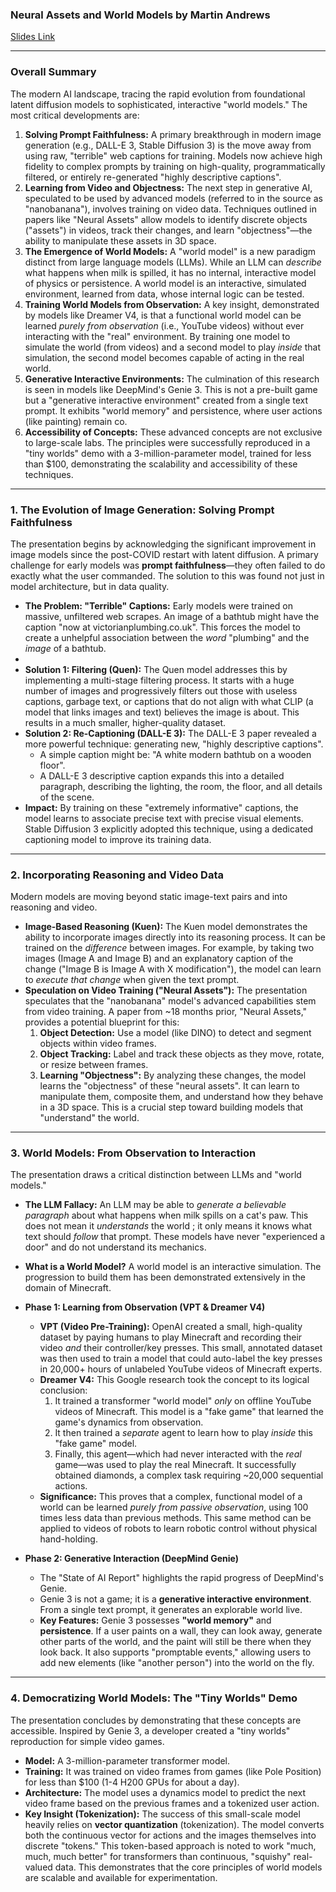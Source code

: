 ### **Neural Assets and World Models** by Martin Andrews
[Slides Link](https://redcatlabs.com/2025-10-15_MLSG_WorldModels/#/intro)

---

### **Overall Summary**

The modern AI landscape, tracing the rapid evolution from foundational latent diffusion models to sophisticated, interactive "world models." The most critical developments are:

1.  **Solving Prompt Faithfulness:** A primary breakthrough in modern image generation (e.g., DALL-E 3, Stable Diffusion 3) is the move away from using raw, "terrible" web captions for training. Models now achieve high fidelity to complex prompts by training on high-quality, programmatically filtered, or entirely re-generated "highly descriptive captions".
2.  **Learning from Video and Objectness:** The next step in generative AI, speculated to be used by advanced models (referred to in the source as "nanobanana"), involves training on video data. Techniques outlined in papers like "Neural Assets" allow models to identify discrete objects ("assets") in videos, track their changes, and learn "objectness"—the ability to manipulate these assets in 3D space.
3.  **The Emergence of World Models:** A "world model" is a new paradigm distinct from large language models (LLMs). While an LLM can *describe* what happens when milk is spilled, it has no internal, interactive model of physics or persistence. A world model is an interactive, simulated environment, learned from data, whose internal logic can be tested.
4.  **Training World Models from Observation:** A key insight, demonstrated by models like Dreamer V4, is that a functional world model can be learned *purely from observation* (i.e., YouTube videos) without ever interacting with the "real" environment. By training one model to simulate the world (from videos) and a second model to play *inside* that simulation, the second model becomes capable of acting in the real world.
5.  **Generative Interactive Environments:** The culmination of this research is seen in models like DeepMind's Genie 3. This is not a pre-built game but a "generative interactive environment" created from a single text prompt. It exhibits "world memory" and persistence, where user actions (like painting) remain co.
6.  **Accessibility of Concepts:** These advanced concepts are not exclusive to large-scale labs. The principles were successfully reproduced in a "tiny worlds" demo with a 3-million-parameter model, trained for less than $100, demonstrating the scalability and accessibility of these techniques.

---

### **1. The Evolution of Image Generation: Solving Prompt Faithfulness**

The presentation begins by acknowledging the significant improvement in image models since the post-COVID restart with latent diffusion. A primary challenge for early models was **prompt faithfulness**—they often failed to do exactly what the user commanded. The solution to this was found not just in model architecture, but in data quality.

* **The Problem: "Terrible" Captions:** Early models were trained on massive, unfiltered web scrapes. An image of a bathtub might have the caption "now at victorianplumbing.co.uk". This forces the model to create a unhelpful association between the *word* "plumbing" and the *image* of a bathtub.  
* 
* **Solution 1: Filtering (Quen):** The Quen model addresses this by implementing a multi-stage filtering process. It starts with a huge number of images and progressively filters out those with useless captions, garbage text, or captions that do not align with what CLIP (a model that links images and text) believes the image is about. This results in a much smaller, higher-quality dataset.
* **Solution 2: Re-Captioning (DALL-E 3):** The DALL-E 3 paper revealed a more powerful technique: generating new, "highly descriptive captions".
    * A simple caption might be: "A white modern bathtub on a wooden floor".
    * A DALL-E 3 descriptive caption expands this into a detailed paragraph, describing the lighting, the room, the floor, and all details of the scene.
* **Impact:** By training on these "extremely informative" captions, the model learns to associate precise text with precise visual elements. Stable Diffusion 3 explicitly adopted this technique, using a dedicated captioning model to improve its training data.

---

### **2. Incorporating Reasoning and Video Data**

Modern models are moving beyond static image-text pairs and into reasoning and video.

* **Image-Based Reasoning (Kuen):** The Kuen model demonstrates the ability to incorporate images directly into its reasoning process. It can be trained on the *difference* between images. For example, by taking two images (Image A and Image B) and an explanatory caption of the change ("Image B is Image A with X modification"), the model can learn to *execute that change* when given the text prompt.
* **Speculation on Video Training ("Neural Assets"):** The presentation speculates that the "nanobanana" model's advanced capabilities stem from video training. A paper from ~18 months prior, "Neural Assets," provides a potential blueprint for this:
    1.  **Object Detection:** Use a model (like DINO) to detect and segment objects within video frames.
    2.  **Object Tracking:** Label and track these objects as they move, rotate, or resize between frames.
    3.  **Learning "Objectness":** By analyzing these changes, the model learns the "objectness" of these "neural assets". It can learn to manipulate them, composite them, and understand how they behave in a 3D space. This is a crucial step toward building models that "understand" the world.

---

### **3. World Models: From Observation to Interaction**

The presentation draws a critical distinction between LLMs and "world models."

* **The LLM Fallacy:** An LLM may be able to *generate a believable paragraph* about what happens when milk spills on a cat's paw. This does not mean it *understands* the world ; it only means it knows what text should *follow* that prompt. These models have never "experienced a door" and do not understand its mechanics.
* **What is a World Model?** A world model is an interactive simulation. The progression to build them has been demonstrated extensively in the domain of Minecraft.
* **Phase 1: Learning from Observation (VPT & Dreamer V4)**
    * **VPT (Video Pre-Training):** OpenAI created a small, high-quality dataset by paying humans to play Minecraft and recording their video *and* their controller/key presses. This small, annotated dataset was then used to train a model that could auto-label the key presses in 20,000+ hours of unlabeled YouTube videos of Minecraft experts.
    * **Dreamer V4:** This Google research took the concept to its logical conclusion:
        1.  It trained a transformer "world model" *only* on offline YouTube videos of Minecraft. This model is a "fake game" that learned the game's dynamics from observation.
        2.  It then trained a *separate* agent to learn how to play *inside* this "fake game" model.
        3.  Finally, this agent—which had never interacted with the *real* game—was used to play the real Minecraft. It successfully obtained diamonds, a complex task requiring ~20,000 sequential actions.
    * **Significance:** This proves that a complex, functional model of a world can be learned *purely from passive observation*, using 100 times less data than previous methods. This same method can be applied to videos of robots to learn robotic control without physical hand-holding.

* **Phase 2: Generative Interaction (DeepMind Genie)**
    * The "State of AI Report" highlights the rapid progress of DeepMind's Genie.
    * Genie 3 is not a game; it is a **generative interactive environment**. From a single text prompt, it generates an explorable world live.
    * **Key Features:** Genie 3 possesses **"world memory"** and **persistence**. If a user paints on a wall, they can look away, generate other parts of the world, and the paint will still be there when they look back. It also supports "promptable events," allowing users to add new elements (like "another person") into the world on the fly.

---

### **4. Democratizing World Models: The "Tiny Worlds" Demo**

The presentation concludes by demonstrating that these concepts are accessible. Inspired by Genie 3, a developer created a "tiny worlds" reproduction for simple video games.

* **Model:** A 3-million-parameter transformer model.
* **Training:** It was trained on video frames from games (like Pole Position) for less than $100 (1-4 H200 GPUs for about a day).
* **Architecture:** The model uses a dynamics model to predict the next video frame based on the previous frames and a tokenized user action.
* **Key Insight (Tokenization):** The success of this small-scale model heavily relies on **vector quantization** (tokenization). The model converts both the continuous vector for actions and the images themselves into discrete "tokens." This token-based approach is noted to work "much, much, much better" for transformers than continuous, "squishy" real-valued data. This demonstrates that the core principles of world models are scalable and available for experimentation.

